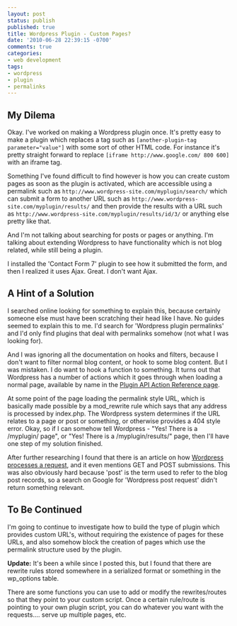 ```yaml
---
layout: post
status: publish
published: true
title: Wordpress Plugin - Custom Pages?
date: '2010-06-28 22:39:15 -0700'
comments: true
categories:
- web development
tags:
- wordpress
- plugin
- permalinks
---
```


## My Dilema

Okay. I've worked on making a Wordpress plugin once. It's pretty easy to make
a plugin which replaces a tag such as `[another-plugin-tag parameter="value"]`
with some sort of other HTML code. For instance it's pretty straight forward
to replace `[iframe http://www.google.com/ 800 600]` with an iframe tag.

Something I've found difficult to find however is how you can create custom
pages as soon as the plugin is activated, which are accessible using a
permalink such as `http://www.wordpress-site.com/myplugin/search/` which can
submit a form to another URL such as
`http://www.wordpress-site.com/myplugin/results/` and then provide the results
with a URL such as `http://www.wordpress-site.com/myplugin/results/id/3/` or
anything else pretty like that.

<!--more-->

And I'm not talking about searching for posts or pages or anything. I'm
talking about extending Wordpress to have functionality which is not blog
related, while still being a plugin.

I installed the 'Contact Form 7' plugin to see how it submitted the form, and
then I realized it uses Ajax. Great. I don't want Ajax.

## A Hint of a Solution

I searched online looking for something to explain this, because certainly
someone else must have been scratching their head like I have. No guides
seemed to explain this to me. I'd search for 'Wordpress plugin permalinks' and
I'd only find plugins that deal with permalinks somehow (not what I was
looking for).

And I was ignoring all the documentation on hooks and filters, because I don't
want to filter normal blog content, or hook to some blog content. But I was
mistaken. I do want to hook a function to something. It turns out that
Wordpress has a number of actions which it goes through when loading a normal
page, available by name in the [Plugin API Action Reference page][1].

At some point of the page loading the permalink style URL, which is basically
made possible by a mod_rewrite rule which says that any address is processed
by index.php. The Wordpress system determines if the URL relates to a page or
post or something, or otherwise provides a 404 style error. Okay, so if I can
somehow tell Wordpress - "Yes! There is a /myplugin/ page", or "Yes! There is
a /myplugin/results/" page, then I'll have one step of my solution finished.

After further researching I found that there is an article on how
[Wordpress processes a request][2], and it even mentions GET and POST
submissions. This was also obviously hard because 'post' is the term used to
refer to the blog post records, so a search on Google for 'Wordpress post
request' didn't return something relevant.

## To Be Continued

I'm going to continue to investigate how to build the type of plugin which
provides custom URL's, without requiring the existence of pages for these
URLs, and also somehow block the creation of pages which use the permalink
structure used by the plugin.

__Update:__ It's been a while since I posted this, but I found that there are
rewrite rules stored somewhere in a serialized format or something in the
wp_options table.

There are some functions you can use to add or modify the rewrites/routes so
that they point to your custom script. Once a certain rule/route is pointing
to your own plugin script, you can do whatever you want with the requests....
serve up multiple pages, etc.

[1]: http://codex.wordpress.org/Plugin_API/Action_Reference#Actions_Run_During_a_Typical_Request
[2]: http://codex.wordpress.org/Query_Overview
